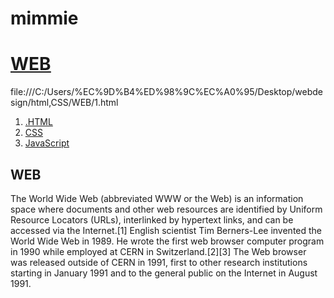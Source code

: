 # mimmie
<!doctype html>
<html>
<head>
 <title>밈미's HTML World</title>
 <meta charset="utf-8">
</head>
<body>
 <a href="index.html"><h1><u>WEB</u></h1></a>file:///C:/Users/%EC%9D%B4%ED%98%9C%EC%A0%95/Desktop/webdesign/html,CSS/WEB/1.html

<ol>
 <li><a href="1.html">.HTML</a></li>
 <li><a href="1.html">CSS</a></li>
 <li><a href="1.html">JavaScript</a></li>
</ol>

<h2>WEB</h2>

The World Wide Web (abbreviated WWW or the Web) is an information space where documents and other web resources are identified by Uniform Resource Locators (URLs), interlinked by hypertext links, and can be accessed via the Internet.[1] English scientist Tim Berners-Lee invented the World Wide Web in 1989. He wrote the first web browser computer program in 1990 while employed at CERN in Switzerland.[2][3] The Web browser was released outside of CERN in 1991, first to other research institutions starting in January 1991 and to the general public on the Internet in August 1991.

</body>
